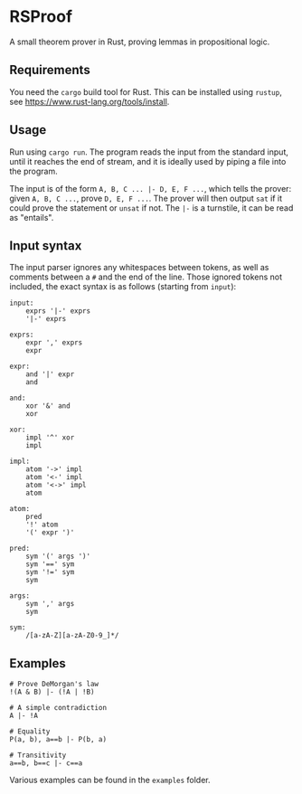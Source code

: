 # RSProof

A small theorem prover in Rust, proving lemmas in propositional logic.

## Requirements

You need the `cargo` build tool for Rust. This can be installed using `rustup`, see https://www.rust-lang.org/tools/install.

## Usage

Run using `cargo run`. The program reads the input from the standard input, until it reaches the end of stream, and it is ideally used by piping a file into the program.

The input is of the form `A, B, C ... |- D, E, F ...`, which tells the prover: given `A, B, C ...`, prove `D, E, F ...`. The prover will then output
`sat` if it could prove the statement or `unsat` if not. The `|-` is a turnstile, it can be read as "entails".

## Input syntax

The input parser ignores any whitespaces between tokens, as well as comments between a `#` and the end of the line.
Those ignored tokens not included, the exact syntax is as follows (starting from `input`):

```
input:
    exprs '|-' exprs
    '|-' exprs

exprs:
    expr ',' exprs
    expr

expr:
    and '|' expr
    and

and:
    xor '&' and
    xor

xor:
    impl '^' xor
    impl

impl:
    atom '->' impl
    atom '<-' impl
    atom '<->' impl
    atom

atom:
    pred
    '!' atom
    '(' expr ')'

pred:
    sym '(' args ')'
    sym '==' sym
    sym '!=' sym
    sym

args:
    sym ',' args
    sym

sym:
    /[a-zA-Z][a-zA-Z0-9_]*/
```

## Examples

```
# Prove DeMorgan's law
!(A & B) |- (!A | !B)
```

```
# A simple contradiction
A |- !A
```

```
# Equality
P(a, b), a==b |- P(b, a)
```

```
# Transitivity
a==b, b==c |- c==a
```

Various examples can be found in the `examples` folder.